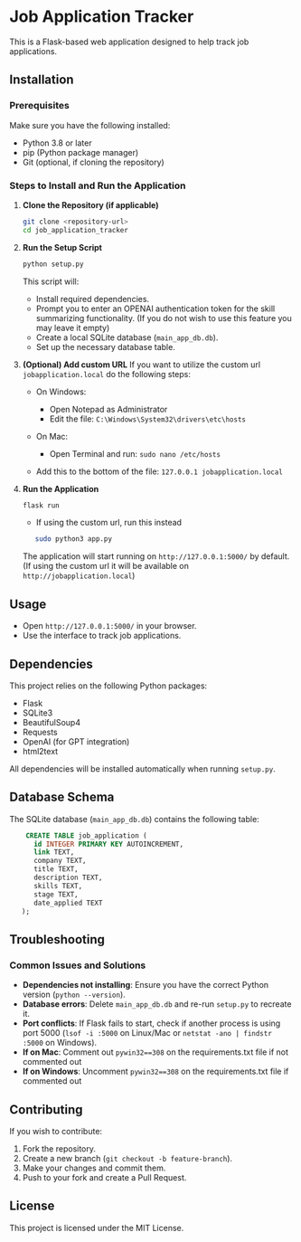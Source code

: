 # Job Application Tracker

This is a Flask-based web application designed to help track job applications.

## Installation

### Prerequisites
Make sure you have the following installed:
- Python 3.8 or later
- pip (Python package manager)
- Git (optional, if cloning the repository)

### Steps to Install and Run the Application

1. **Clone the Repository (if applicable)**
   ```sh
   git clone <repository-url>
   cd job_application_tracker
   ```

2. **Run the Setup Script**

   ```sh
   python setup.py
   ```
   This script will:
   - Install required dependencies.
   - Prompt you to enter an OPENAI authentication token for the skill summarizing functionality. (If you do not wish to use this feature you may leave it empty)
   - Create a local SQLite database (`main_app_db.db`).
   - Set up the necessary database table.

3. **(Optional) Add custom URL**
   If you want to utilize the custom url `jobapplication.local` do the following steps:
   - On Windows:
      -  Open Notepad as Administrator
      -  Edit the file: `C:\Windows\System32\drivers\etc\hosts`
   - On Mac:
      -  Open Terminal and run: ```sudo nano /etc/hosts```

   - Add this to the bottom of the file:
      ```127.0.0.1 jobapplication.local```
4. **Run the Application**

   ```sh
   flask run
   ```

   - If using the custom url, run this instead
   ```sh
      sudo python3 app.py
   ```

   The application will start running on `http://127.0.0.1:5000/` by default. (If using the custom url it will be available on `http://jobapplication.local`)

## Usage
- Open `http://127.0.0.1:5000/` in your browser.
- Use the interface to track job applications.

## Dependencies
This project relies on the following Python packages:
- Flask
- SQLite3
- BeautifulSoup4
- Requests
- OpenAI (for GPT integration)
- html2text

All dependencies will be installed automatically when running `setup.py`.

## Database Schema
The SQLite database (`main_app_db.db`) contains the following table:

```sql
    CREATE TABLE job_application (
      id INTEGER PRIMARY KEY AUTOINCREMENT, 
      link TEXT, 
      company TEXT, 
      title TEXT, 
      description TEXT, 
      skills TEXT, 
      stage TEXT, 
      date_applied TEXT
   );
```

## Troubleshooting
### Common Issues and Solutions
- **Dependencies not installing**: Ensure you have the correct Python version (`python --version`).
- **Database errors**: Delete `main_app_db.db` and re-run `setup.py` to recreate it.
- **Port conflicts**: If Flask fails to start, check if another process is using port 5000 (`lsof -i :5000` on Linux/Mac or `netstat -ano | findstr :5000` on Windows).
- **If on Mac**: Comment out ``` pywin32==308 ``` on the requirements.txt file if not commented out
- **If on Windows**: Uncomment ``` pywin32==308 ``` on the requirements.txt file if commented out

## Contributing
If you wish to contribute:
1. Fork the repository.
2. Create a new branch (`git checkout -b feature-branch`).
3. Make your changes and commit them.
4. Push to your fork and create a Pull Request.

## License
This project is licensed under the MIT License.

